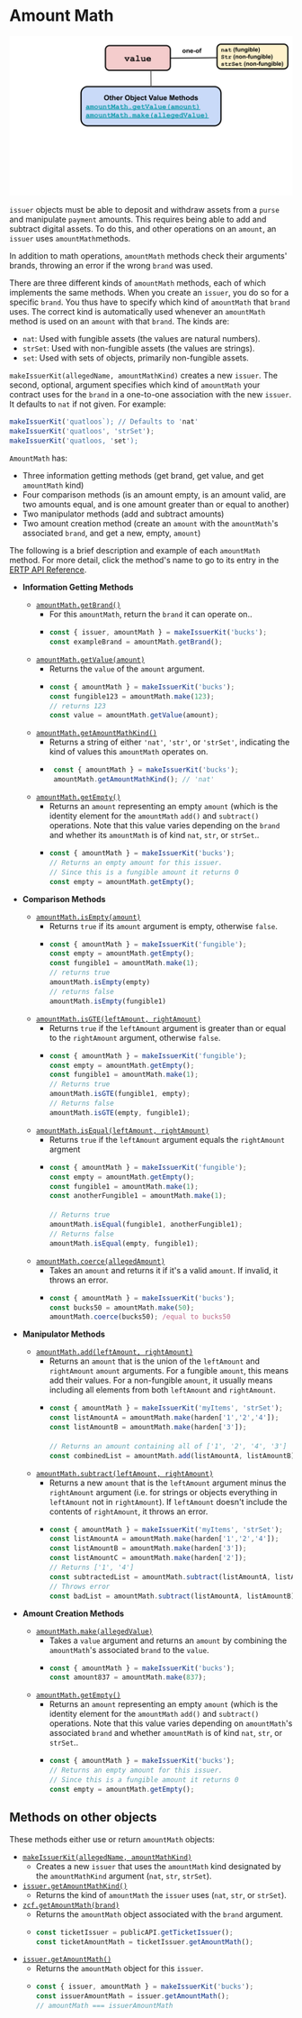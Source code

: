 # Amount Math

![AmountMath methods](./assets/amountMath.svg) 

`issuer` objects must be able to deposit and withdraw assets from a
`purse` and manipulate `payment` amounts. This 
requires being able to add and subtract digital assets. To do this,
and other operations on an `amount`, an `issuer` uses `amountMath`methods. 

In addition to math operations, `amountMath` methods check their
arguments' brands, throwing an error if the wrong `brand` was used.

There are three different kinds of `amountMath` methods, each of which
implements the same methods. When you create an `issuer`, you
do so for a specific `brand`. You thus have to specify which kind of
`amountMath` that `brand` uses. The 
correct kind is automatically used whenever an `amountMath` method
is used on an `amount` with that `brand`. The kinds are: 
- `nat`: Used with fungible assets (the values are natural numbers).
- `strSet`: Used with non-fungible assets (the values are strings).
- `set`: Used with sets of objects, primarily non-fungible assets.

`makeIssuerKit(allegedName, amountMathKind)` creates a new `issuer`.
The second, optional, argument specifies which kind
of `amountMath` your contract uses for the `brand` in a one-to-one
association with the new `issuer`. It defaults to `nat` if not given. For example: 
```js
makeIssuerKit('quatloos`); // Defaults to 'nat'
makeIssuerKit('quatloos', 'strSet');
makeIssuerKit('quatloos, 'set');
```
`AmountMath` has:
- Three information getting methods (get brand, get value, and get
`amountMath` kind)
- Four comparison methods (is an amount empty, is an amount valid,
are two amounts equal, and is one amount greater than or equal to another)
- Two manipulator methods (add and subtract amounts)
- Two amount creation method (create an `amount` with the
  `amountMath`'s associated `brand`, and get a new, empty, `amount`)

The following is a brief description and example of each `amountMath` method. For
more detail, click the method's name to go to its entry in the [ERTP
API Reference](https://agoric.com/documentation/ertp/api/#ertp-api).

- **Information Getting Methods**
  - [`amountMath.getBrand()`](https://agoric.com/documentation/ertp/api/amount-math.html#amountmath-getbrand)
    - For this `amountMath`, return the `brand` it can operate on..
    - ```js
      const { issuer, amountMath } = makeIssuerKit('bucks');
      const exampleBrand = amountMath.getBrand();
      ```
  - [`amountMath.getValue(amount)`](https://agoric.com/documentation/ertp/api/amount-math.html#amountmath-getvalue-amount)
    - Returns the `value` of the `amount` argument. 
    - ```js 
      const { amountMath } = makeIssuerKit('bucks'); 
      const fungible123 = amountMath.make(123); 
      // returns 123 
      const value = amountMath.getValue(amount); 
      ```
  - [`amountMath.getAmountMathKind()`](https://agoric.com/documentation/ertp/api/amount-math.html#amountmath-getmathhelpersname)
    - Returns a string of either `'nat'`, `'str'`, or `'strSet'`,
       indicating the kind of values this
       `amountMath` operates on.
    - ```js
       const { amountMath } = makeIssuerKit('bucks');
       amountMath.getAmountMathKind(); // 'nat'
       ```
  - [`amountMath.getEmpty()`](https://agoric.com/documentation/ertp/api/amount-math.html#amountmath-getempty)
    - Returns an `amount` representing an empty `amount` (which is the identity
       element for the `amountMath` `add()` and `subtract()`
       operations. Note that this value varies depending on the
       `brand` and whether its `amountMath` is of kind `nat`, `str`, or `strSet`..
    - ```js
      const { amountMath } = makeIssuerKit('bucks');
      // Returns an empty amount for this issuer.
      // Since this is a fungible amount it returns 0
      const empty = amountMath.getEmpty();
      ```
- **Comparison Methods**
  - [`amountMath.isEmpty(amount)`](https://agoric.com/documentation/ertp/api/amount-math.html#amountmath-isempty-amount)
    - Returns `true` if its `amount` argument is empty, otherwise `false`.
    - ```js
      const { amountMath } = makeIssuerKit('fungible');
      const empty = amountMath.getEmpty();
      const fungible1 = amountMath.make(1);
      // returns true
      amountMath.isEmpty(empty)
      // returns false
      amountMath.isEmpty(fungible1)
      ```
  - [`amountMath.isGTE(leftAmount, rightAmount)`](https://agoric.com/documentation/ertp/api/amount-math.html#amountmath-isgte-leftamount-rightamount)
    - Returns `true` if the `leftAmount` argument is greater than or equal
       to the `rightAmount` argument, otherwise `false`.
    - ```js
      const { amountMath } = makeIssuerKit('fungible');
      const empty = amountMath.getEmpty();
      const fungible1 = amountMath.make(1);
      // Returns true
      amountMath.isGTE(fungible1, empty);
      // Returns false
      amountMath.isGTE(empty, fungible1);
      ```
  - [`amountMath.isEqual(leftAmount, rightAmount)`](https://agoric.com/documentation/ertp/api/amount-math.html#amountmath-isequal-leftamount-rightamount)
    - Returns `true` if the `leftAmount` argument equals the
	`rightAmount` argment
    - ```js
      const { amountMath } = makeIssuerKit('fungible');
      const empty = amountMath.getEmpty();
      const fungible1 = amountMath.make(1);
      const anotherFungible1 = amountMath.make(1);

      // Returns true
      amountMath.isEqual(fungible1, anotherFungible1);
      // Returns false
      amountMath.isEqual(empty, fungible1);
      ```
  - [`amountMath.coerce(allegedAmount)`](https://agoric.com/documentation/ertp/api/amount-math.html#amountmath-coerce-allegedamount)
    - Takes an `amount` and returns it if it's a valid `amount`.
      If invalid, it throws an error.
    - ```js
      const { amountMath } = makeIssuerKit('bucks');  
      const bucks50 = amountMath.make(50);
      amountMath.coerce(bucks50); /equal to bucks50
      ```
- **Manipulator Methods**

  - [`amountMath.add(leftAmount, rightAmount)`](https://agoric.com/documentation/ertp/api/amount-math.html#amountmath-add-leftamount-rightamount)
    - Returns an `amount` that is the union of the `leftAmount` and `rightAmount`
       `amount` arguments. For a fungible `amount`, this means add their
       values.  For a non-fungible `amount`, it usually means
       including all elements from both `leftAmount` and `rightAmount`.
    - ```js
      const { amountMath } = makeIssuerKit('myItems', 'strSet');
      const listAmountA = amountMath.make(harden['1','2','4']);
      const listAmountB = amountMath.make(harden['3']);

      // Returns an amount containing all of ['1', '2', '4', '3']
      const combinedList = amountMath.add(listAmountA, listAmountB);
      ```
  - [`amountMath.subtract(leftAmount, rightAmount)`](https://agoric.com/documentation/ertp/api/amount-math.html#amountmath-subtract-leftamount-rightamount)
    - Returns a new `amount` that is the `leftAmount` argument minus
      the `rightAmount` argument  (i.e. for strings or objects
      everything in `leftAmount` not in `rightAmount`). If `leftAmount`
      doesn't include the contents of `rightAmount`, it throws an error. 
    - ```js
      const { amountMath } = makeIssuerKit('myItems', 'strSet');
      const listAmountA = amountMath.make(harden['1','2','4']);
      const listAmountB = amountMath.make(harden['3']);
      const listAmountC = amountMath.make(harden['2']);
      // Returns ['1', '4']
      const subtractedList = amountMath.subtract(listAmountA, listAmountC)
      // Throws error
      const badList = amountMath.subtract(listAmountA, listAmountB)
      ```
- **Amount Creation Methods**
  - [`amountMath.make(allegedValue)`](https://agoric.com/documentation/ertp/api/amount-math.html#amountmath-make-allegedvalue)	
    - Takes a `value` argument and returns an `amount` by combining the
       `amountMath`'s associated `brand` to the `value`.
    - ```js
      const { amountMath } = makeIssuerKit('bucks');
      const amount837 = amountMath.make(837);
      ```
  - [`amountMath.getEmpty()`](https://agoric.com/documentation/ertp/api/amount-math.html#amountmath-getempty)
    - Returns an `amount` representing an empty `amount` (which is the identity
       element for the `amountMath` `add()` and `subtract()`
       operations. Note that this value varies depending on `amountMath`'s associated
       `brand` and whether `amountMath` is of kind `nat`, `str`, or `strSet`..
    - ```js
      const { amountMath } = makeIssuerKit('bucks');
      // Returns an empty amount for this issuer.
      // Since this is a fungible amount it returns 0
      const empty = amountMath.getEmpty();
      ```  
 
## Methods on other objects

These methods either use or return `amountMath` objects:

- [`makeIssuerKit(allegedName, amountMathKind)`](https://agoric.com/documentation/ertp/api/issuer.html#makeissuerkit-allegedname-mathhelpername)
  - Creates a new `issuer` that uses the `amountMath` kind
    designated by the `amountMathKind` argument (`nat`, `str`,
    `strSet`).
- [`issuer.getAmountMathKind()`](https://agoric.com/documentation/ertp/api/issuer.html#issuer-getmathhelpersname)
  - Returns the kind of `amountMath` the `issuer` uses (`nat`, `str`, or `strSet`).	
- [`zcf.getAmountMath(brand)`](https://agoric.com/documentation/zoe/api/zoe-contract-facet.html#zcf-getamountmath-brand)
  - Returns the `amountMath` object associated with the `brand` argument.
  - ```js
    const ticketIssuer = publicAPI.getTicketIssuer();
    const ticketAmountMath = ticketIssuer.getAmountMath();
    ```
- [`issuer.getAmountMath()`](https://agoric.com/documentation/ertp/api/issuer.html#issuer-getamountmath)
  - Returns the `amountMath` object for this `issuer`.   
  - ```js
    const { issuer, amountMath } = makeIssuerKit('bucks');
    const issuerAmountMath = issuer.getAmountMath();
    // amountMath === issuerAmountMath
    ```
